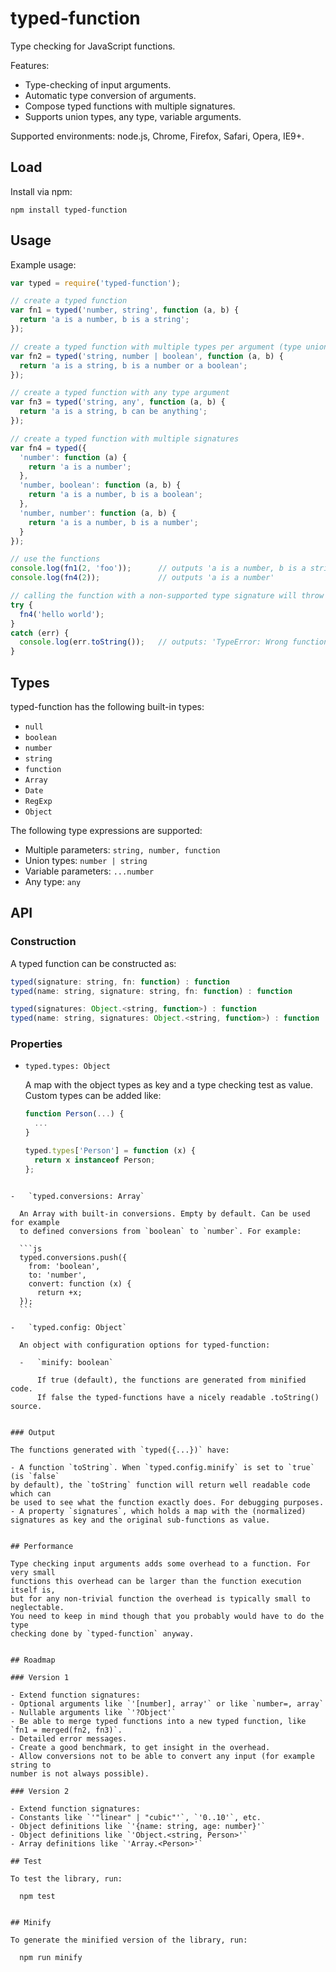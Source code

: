 # typed-function

Type checking for JavaScript functions.

Features:

- Type-checking of input arguments.
- Automatic type conversion of arguments.
- Compose typed functions with multiple signatures.
- Supports union types, any type, variable arguments.

Supported environments: node.js, Chrome, Firefox, Safari, Opera, IE9+.


## Load

Install via npm:

    npm install typed-function


## Usage

Example usage:

```js
var typed = require('typed-function');

// create a typed function
var fn1 = typed('number, string', function (a, b) {
  return 'a is a number, b is a string';
});

// create a typed function with multiple types per argument (type union)
var fn2 = typed('string, number | boolean', function (a, b) {
  return 'a is a string, b is a number or a boolean';
});

// create a typed function with any type argument
var fn3 = typed('string, any', function (a, b) {
  return 'a is a string, b can be anything';
});

// create a typed function with multiple signatures
var fn4 = typed({
  'number': function (a) {
    return 'a is a number';
  },
  'number, boolean': function (a, b) {
    return 'a is a number, b is a boolean';
  },
  'number, number': function (a, b) {
    return 'a is a number, b is a number';
  }
});

// use the functions
console.log(fn1(2, 'foo'));      // outputs 'a is a number, b is a string'
console.log(fn4(2));             // outputs 'a is a number'

// calling the function with a non-supported type signature will throw an error
try {
  fn4('hello world');
}
catch (err) {
  console.log(err.toString());   // outputs: 'TypeError: Wrong function signature'
}
```


## Types

typed-function has the following built-in types:

- `null`
- `boolean`
- `number`
- `string`
- `function`
- `Array`
- `Date`
- `RegExp`
- `Object`

The following type expressions are supported:

- Multiple parameters: `string, number, function`
- Union types: `number | string`
- Variable parameters: `...number`
- Any type: `any`


## API

### Construction

A typed function can be constructed as:

```js
typed(signature: string, fn: function) : function
typed(name: string, signature: string, fn: function) : function

typed(signatures: Object.<string, function>) : function
typed(name: string, signatures: Object.<string, function>) : function
```

### Properties

-   `typed.types: Object`

    A map with the object types as key and a type checking test as value.
    Custom types can be added like:

    ```js
    function Person(...) {
      ...
    }

    typed.types['Person'] = function (x) {
      return x instanceof Person;
    };
  ```

-   `typed.conversions: Array`

    An Array with built-in conversions. Empty by default. Can be used for example
    to defined conversions from `boolean` to `number`. For example:

    ```js
    typed.conversions.push({
      from: 'boolean',
      to: 'number',
      convert: function (x) {
        return +x;
    });
    ```

-   `typed.config: Object`

    An object with configuration options for typed-function:

    -   `minify: boolean`

        If true (default), the functions are generated from minified code.
        If false the typed-functions have a nicely readable .toString() source.


### Output

The functions generated with `typed({...})` have:

- A function `toString`. When `typed.config.minify` is set to `true` (is `false`
  by default), the `toString` function will return well readable code which can
  be used to see what the function exactly does. For debugging purposes.
- A property `signatures`, which holds a map with the (normalized)
  signatures as key and the original sub-functions as value.


## Performance

Type checking input arguments adds some overhead to a function. For very small
functions this overhead can be larger than the function execution itself is,
but for any non-trivial function the overhead is typically small to neglectable.
You need to keep in mind though that you probably would have to do the type
checking done by `typed-function` anyway.


## Roadmap

### Version 1

- Extend function signatures:
  - Optional arguments like `'[number], array'` or like `number=, array`
  - Nullable arguments like `'?Object'`
- Be able to merge typed functions into a new typed function, like
  `fn1 = merged(fn2, fn3)`.
- Detailed error messages.
- Create a good benchmark, to get insight in the overhead.
- Allow conversions not to be able to convert any input (for example string to
  number is not always possible).

### Version 2

- Extend function signatures:
  - Constants like `'"linear" | "cubic"'`, `'0..10'`, etc.
  - Object definitions like `'{name: string, age: number}'`
  - Object definitions like `'Object.<string, Person>'`
  - Array definitions like `'Array.<Person>'`

## Test

To test the library, run:

    npm test


## Minify

To generate the minified version of the library, run:

    npm run minify
